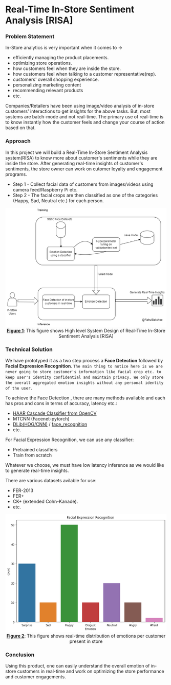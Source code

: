 
# Real-Time In-Store Sentiment Analysis [RISA]

### Problem Statement
In-Store analytics is very important when it comes to ->
- efficiently managing the product placements.
- optimizing store operations.
- how customers feel when they are inside the store.
- how customers feel when talking to a customer representative(rep).
- customers' overall shopping experience.
- personalizing marketing content 
- recommending relevant products
- etc.

Companies/Retailers have been using image/video analysis of in-store customers' interactions to get insights for the above tasks. But, most systems are batch-mode and not real-time. The primary use of real-time is to know instantly how the customer feels and change your course of action based on that. 

### Approach
In this project we will build a Real-Time In-Store Sentiment Analysis system(RISA) to know more about customer's sentiments while they are inside the store. After generating real-time insights of customer's sentiments, the store owner can work on cutomer loyalty and engagement programs. 

- Step 1 - Collect facial data of customers from images/videos using camera feed/Raspberry Pi etc.
- Step 2 - The facial crops are then classified as one of the categories (Happy, Sad, Neutral etc.) for each person.

<img src="/images/2022-03-08-RISA-diag.png" style="width:600px;height:600;">
<caption><center> </center></caption>
<caption><center> <u><b>Figure 1</u></b>: This figure shows High level System Design of Real-Time In-Store Sentiment Analysis [RISA]<br> </center></caption>



### Technical Solution
We have prototyped it as a two step process a **Face Detection** followed by **Facial Expression Recognition**. `The main thing to notice here is we are never going to store customer's information like facial crop etc. to keep user's identity confidential and maintain privacy. We only store the overall aggregated emotion insights without any personal identity of the user.`

To achieve the Face Detection , there are many methods available and each has pros and cons in terms of accuracy, latency etc.:
- [HAAR Cascade Classifier from OpenCV](https://docs.opencv.org/3.4/db/d28/tutorial_cascade_classifier.html)
- MTCNN (Facenet-pytorch)
- [DLib(HOG/CNN)](http://dlib.net/) / [face_recognition](https://github.com/ageitgey/face_recognition)
- etc.

For Facial Expression Recognition, we can use any classifier:
- Pretrained classifiers
- Train from scratch


Whatever we choose, we must have low latency inference as we would like to generate real-time insights. 


There are various datasets avilable for use:
- FER-2013
- FER+ 
- CK+ (extended Cohn-Kanade).
- etc.

<img src="/images/2022-03-08-all-emotions.png" style="width:600px;height:600;">
<caption><center> </center></caption>
<caption><center> <u><b>Figure 2</u></b>: This figure shows real-time distribution of emotions per customer present in store<br> </center></caption>


### Conclusion
Using this product, one can easily understand the overall emotion of in-store customers in real-time and work on optimizing the store performance and customer engagements.

